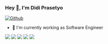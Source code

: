 ### Hey 👋, I'm Didi Prasetyo

[![Github](https://img.shields.io/github/followers/prasetyodidi?label=Follow&style=social)](https://github.com/prasetyodidi)

- 🔭 I'm currently working as Software Engineer

![](https://github-profile-summary-cards.vercel.app/api/cards/profile-details?username=prasetyodidi&theme=github)
![](https://github-profile-summary-cards.vercel.app/api/cards/repos-per-language?username=prasetyodidi&theme=github)
![](https://github-profile-summary-cards.vercel.app/api/cards/most-commit-language?username=prasetyodidi&theme=github)
![](https://github-profile-summary-cards.vercel.app/api/cards/stats?username=prasetyodidi&theme=github)
![](https://github-profile-summary-cards.vercel.app/api/cards/productive-time?username=prasetyodidi&theme=github&utcOffset=7)

